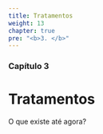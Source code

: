 ```yaml
---
title: Tratamentos
weight: 13
chapter: true
pre: "<b>3. </b>"
---
```


### Capítulo 3

# Tratamentos

O que existe até agora?
